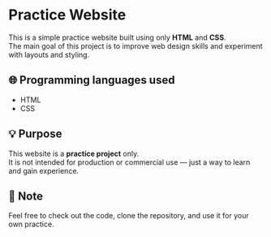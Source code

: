 # Practice Website

This is a simple practice website built using only **HTML** and **CSS**.  
The main goal of this project is to improve web design skills and experiment with layouts and styling.

## 🌐 Programming languages ​​used

- HTML 
- CSS

## 💡 Purpose

This website is a **practice project** only.  
It is not intended for production or commercial use — just a way to learn and gain experience.


## 📌 Note

Feel free to check out the code, clone the repository, and use it for your own practice.
